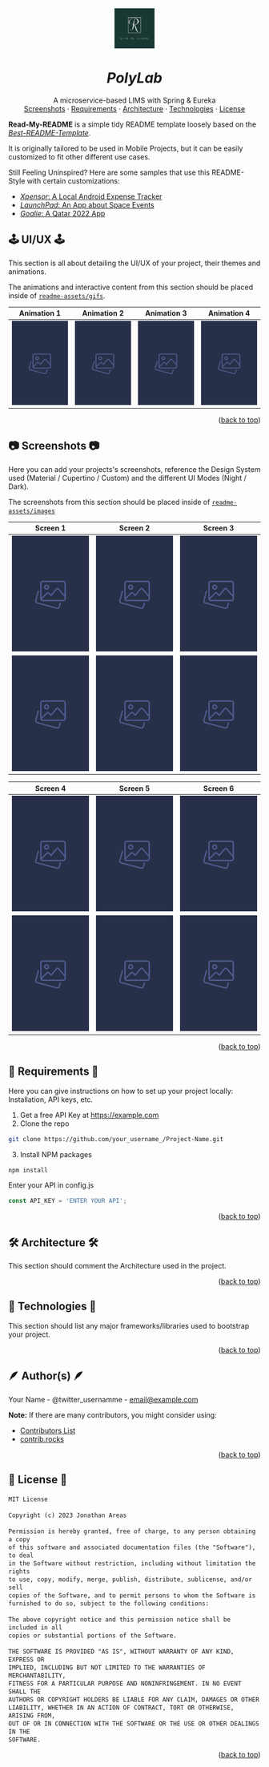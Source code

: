 <a name="readme-top"></a>
<br />
<div align="center">
  <a href="#">
   <!-- Replace this logo for a custom official logo -->
    <img src="./readme-assets/logos/official_logo.jpeg" alt="Logo" width="80" height="80">
  </a>

<h1 align = "center">
<b><i>PolyLab</i></b>
</h1>
    <!-- Add/Remove categories depending on your project -->
  <p align="center">
    A microservice-based LIMS with Spring & Eureka
    <br />
    <!-- IMPORTANT NOTE: If you want to append emojis you'll need to add the '-' sign before and after the header, as shown below:  -->
    <a href="#-screenshots-">Screenshots</a>
    ·
    <a href="#-requirements-">Requirements</a>
    ·
    <a href="#-architecture-">Architecture</a>
    ·
     <a href="#-technologies-">Technologies</a>
    ·
    <a href="#-license-">License</a>
  </p>
</div>

<!-- Here goes the project description -->
**Read-My-README** is a simple tidy README template loosely based on the [*Best-README-Template*](https://github.com/othneildrew/Best-README-Template).

It is originally tailored to be used in Mobile Projects, but it can be easily customized to fit other different use cases.

Still Feeling Uninspired? Here are some samples that use this README-Style with certain customizations:
* [*Xpensor*: A Local Android Expense Tracker](https://github.com/jxareas/xpensor)
* [*LaunchPad*: An App about Space Events](https://github.com/Tonnie-Dev/LaunchPad)
* [*Goalie*: A Qatar 2022 App](https://github.com/jxareas/Goalie)

## 🕹️ UI/UX 🕹️

This section is all about detailing the UI/UX of your project, their themes and animations.

The animations and interactive content from this section should be placed inside of [`readme-assets/gifs`](./readme-assets/gifs).

Animation 1	|	Animation 2	|	Animation 3 | Animation 4	|
:------:|:---------------------:|:-----------------------------:|:-------------:|
![](readme-assets/images/screenshot_placeholder.png)  |  ![](readme-assets/images/screenshot_placeholder.png)  |  ![](readme-assets/images/screenshot_placeholder.png)  |  ![](readme-assets/images/screenshot_placeholder.png)

<p align="right">(<a href="#readme-top">back to top</a>)</p>

## 📷 Screenshots 📷

Here you can add your projects's screenshots, reference the Design System used (Material / Cupertino / Custom) and the different UI Modes (Night / Dark).

The screenshots from this section should be placed inside of [`readme-assets/images`](./readme-assets/images/)

| Screen 1  | Screen 2 | Screen 3 |
| ------------- | ------------- |  ------------- |
| ![](readme-assets/images/screenshot_placeholder.png)  | ![](readme-assets/images/screenshot_placeholder.png)  | ![](readme-assets/images/screenshot_placeholder.png)  |
| ![](readme-assets/images/screenshot_placeholder.png)  | ![](readme-assets/images/screenshot_placeholder.png)  | ![](readme-assets/images/screenshot_placeholder.png)  |

| Screen 4  | Screen 5 | Screen 6 |
| ------------- | ------------- |  ------------- |
| ![](readme-assets/images/screenshot_placeholder.png)  | ![](readme-assets/images/screenshot_placeholder.png)  | ![](readme-assets/images/screenshot_placeholder.png)  |
| ![](readme-assets/images/screenshot_placeholder.png)  | ![](readme-assets/images/screenshot_placeholder.png)  | ![](readme-assets/images/screenshot_placeholder.png)  |
<p align="right">(<a href="#readme-top">back to top</a>)</p>

## 📝 Requirements 📝

Here you can give instructions on how to set up your project locally: Installation, API keys, etc.

1. Get a free API Key at https://example.com
2. Clone the repo
```bash
git clone https://github.com/your_username_/Project-Name.git 
```
3. Install NPM packages
```bash 
npm install
```

Enter your API in config.js
```javascript
const API_KEY = 'ENTER YOUR API';
```
<p align="right">(<a href="#readme-top">back to top</a>)</p>

## 🛠 Architecture 🛠

This section should comment the Architecture used in the project. 
<p align="right">(<a href="#readme-top">back to top</a>)</p>

## 🦾 Technologies 🦾

This section should list any major frameworks/libraries used to bootstrap your project. 
<p align="right">(<a href="#readme-top">back to top</a>)</p>


## 🪶 Author(s) 🪶


Your Name - @twitter_usernamme - email@example.com

**Note:** If there are many contributors, you might consider using:  
- [Contributors List](https://github.com/mgechev/github-contributors-list)
- [contrib.rocks](https://contrib.rocks/preview?repo=angular%2Fangular-ja)

<p align="right">(<a href="#readme-top">back to top</a>)</p>

## 📜 License 📜
<!-- Change this license for the one used in your project -->
```
MIT License

Copyright (c) 2023 Jonathan Areas

Permission is hereby granted, free of charge, to any person obtaining a copy
of this software and associated documentation files (the "Software"), to deal
in the Software without restriction, including without limitation the rights
to use, copy, modify, merge, publish, distribute, sublicense, and/or sell
copies of the Software, and to permit persons to whom the Software is
furnished to do so, subject to the following conditions:

The above copyright notice and this permission notice shall be included in all
copies or substantial portions of the Software.

THE SOFTWARE IS PROVIDED "AS IS", WITHOUT WARRANTY OF ANY KIND, EXPRESS OR
IMPLIED, INCLUDING BUT NOT LIMITED TO THE WARRANTIES OF MERCHANTABILITY,
FITNESS FOR A PARTICULAR PURPOSE AND NONINFRINGEMENT. IN NO EVENT SHALL THE
AUTHORS OR COPYRIGHT HOLDERS BE LIABLE FOR ANY CLAIM, DAMAGES OR OTHER
LIABILITY, WHETHER IN AN ACTION OF CONTRACT, TORT OR OTHERWISE, ARISING FROM,
OUT OF OR IN CONNECTION WITH THE SOFTWARE OR THE USE OR OTHER DEALINGS IN THE
SOFTWARE.
```
<p align="right">(<a href="#readme-top">back to top</a>)</p>


<!-- This is a custom version of the Read-My-README template, by Jon Areas, 
found at: https://github.com/jxareas/read-my-readme -->

